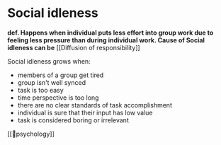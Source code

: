# Social idleness

**def. Happens when individual puts less effort into group work due to feeling less pressure than during individual work. Cause of Social idleness can be** [[Diffusion of responsibility]] 

Social idleness grows when:
- members of a group get tired
- group isn't well synced
- task is too easy
- time perspective is too long
- there are no clear standards of task accomplishment
- individual is sure that their input has low value
- task is considered boring or irrelevant

[[🧠psychology]]